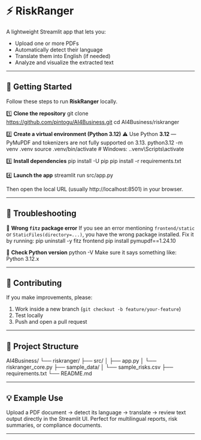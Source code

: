 # ⚡ RiskRanger

A lightweight Streamlit app that lets you:
- Upload one or more PDFs
- Automatically detect their language
- Translate them into English (if needed)
- Analyze and visualize the extracted text

---

## 🚀 Getting Started

Follow these steps to run **RiskRanger** locally.

1️⃣ **Clone the repository**
git clone https://github.com/pintogu/AI4Business.git
cd AI4Business/riskranger

2️⃣ **Create a virtual environment (Python 3.12)**
⚠️ Use Python **3.12** — PyMuPDF and tokenizers are not fully supported on 3.13.
python3.12 -m venv .venv
source .venv/bin/activate       # Windows: .\.venv\Scripts\activate

3️⃣ **Install dependencies**
pip install -U pip
pip install -r requirements.txt

4️⃣ **Launch the app**
streamlit run src/app.py

Then open the local URL (usually http://localhost:8501) in your browser.

---

## 🧠 Troubleshooting

🧩 **Wrong `fitz` package error**
If you see an error mentioning `frontend/static` or `StaticFiles(directory=...)`, you have the wrong package installed.
Fix it by running:
pip uninstall -y fitz frontend
pip install pymupdf==1.24.10

🐍 **Check Python version**
python -V
Make sure it says something like:
Python 3.12.x

---

## 🤝 Contributing

If you make improvements, please:
1. Work inside a new branch (`git checkout -b feature/your-feature`)
2. Test locally
3. Push and open a pull request

---

## 🧾 Project Structure

AI4Business/
└── riskranger/
    ├── src/
    │   ├── app.py
    │   └── riskranger_core.py
    ├── sample_data/
    │   └── sample_risks.csv
    ├── requirements.txt
    └── README.md

---

## 💡 Example Use

Upload a PDF document → detect its language → translate → review text output directly in the Streamlit UI.
Perfect for multilingual reports, risk summaries, or compliance documents.

---



